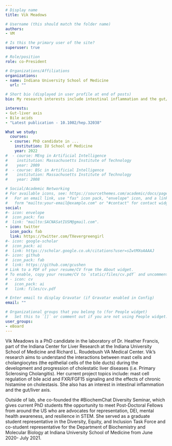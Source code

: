 ```yaml
---
# Display name
title: Vik Meadows

# Username (this should match the folder name)
authors:
- VM

# Is this the primary user of the site?
superuser: true

# Role/position
role: co-President

# Organizations/Affiliations
organizations:
- name: Indiana University School of Medicine
  url: ""

# Short bio (displayed in user profile at end of posts)
bio: My research interests include intestinal inflammation and the gut/liver axis.

interests:
- Gut-liver axis
- Bile acids
- "Latest publication - 10.1002/hep.32038"

What we study:
  courses:
  - course: PhD candidate in ...
    institution: IU School of Medicine
    year: 2022
#  - course: MEng in Artificial Intelligence
#    institution: Massachusetts Institute of Technology
#    year: 2009
#  - course: BSc in Artificial Intelligence
#    institution: Massachusetts Institute of Technology
#    year: 2008

# Social/Academic Networking
# For available icons, see: https://sourcethemes.com/academic/docs/page-builder/#icons
#   For an email link, use "fas" icon pack, "envelope" icon, and a link in the
#   form "mailto:your-email@example.com" or "#contact" for contact widget.
social:
#- icon: envelope
#  icon_pack: fas
#  link: "mailto:SACNASatIUSM@gmail.com".
- icon: twitter
  icon_pack: fab
  link: https://twitter.com/TXevergreengirl
#- icon: google-scholar
#  icon_pack: ai
#  link: https://scholar.google.co.uk/citations?user=sIwtMXoAAAAJ
#- icon: github
#  icon_pack: fab
#  link: https://github.com/gcushen
# Link to a PDF of your resume/CV from the About widget.
# To enable, copy your resume/CV to `static/files/cv.pdf` and uncomment the lines below.
# - icon: cv
#   icon_pack: ai
#   link: files/cv.pdf

# Enter email to display Gravatar (if Gravatar enabled in Config)
email: ""

# Organizational groups that you belong to (for People widget)
#   Set this to `[]` or comment out if you are not using People widget.
user_groups:
- eBoard
---
```


Vik Meadows is a PhD candidate in the laboratory of Dr. Heather Francis, part of the Indiana Center for Liver Research at the Indiana University School of Medicine and Richard L. Roudebush VA Medical Center. Vik’s research aims to understand the interactions between mast cells and cholangiocytes (the epithelial cells of the bile ducts) during the development and progression of cholestatic liver diseases (i.e. Primary Sclerosing Cholangitis). Her current project topics include: mast cell regulation of bile acid and FXR/FGF15 signaling and the effects of chronic histamine on cholestasis. She also has an interest in intestinal inflammation and the gut/liver axis.

Outside of lab, she co-founded the #BiochemChat Diversity Seminar, which gives current PhD students fthe opportunity to meet Post-Doctoral Fellows from around the US who are advocates for representation, DEI, mental health awareness, and resilience in STEM. She served as a graduate student representative in the Diversity, Equity, and Inclusion Task Force and co-student representative for the Department of Biochemistry and Molecular Biology at Indiana University School of Medicine from June 2020- July 2021.
